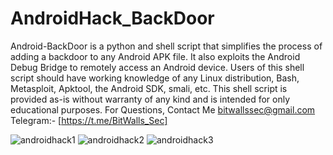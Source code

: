 # AndroidHack_BackDoor
Android-BackDoor is a python and shell script that simplifies the process of adding a backdoor to any Android APK file. It also exploits the Android Debug Bridge to remotely access an Android device. Users of this shell script should have working knowledge of any Linux distribution, Bash, Metasploit, Apktool, the Android SDK, smali, etc. This shell script is provided as-is without warranty of any kind and is intended for only educational purposes. For Questions, 
Contact Me bitwallssec@gmail.com Telegram:- [https://t.me/BitWalls_Sec]

![androidhack1](https://github.com/BitWalls-Sec/AndroidHack_BackDoor/blob/main/android.png)
![androidhack2](https://github.com/BitWalls-Sec/AndroidHack_BackDoor/blob/main/android%202.png)
![androidhack3](https://github.com/BitWalls-Sec/AndroidHack_BackDoor/blob/main/android%203.png)
